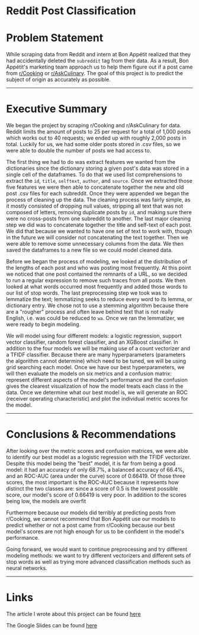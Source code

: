 # Reddit Post Classification

# Problem Statement

While scraping data from Reddit and intern at Bon Appétit realized that they had accidentally deleted the `subreddit` tag from their data.  As a result, Bon Appétit's marketing team approach us to help them figure out if a post came from [r/Cooking](https://www.reddit.com/r/Cooking/) or [r/AskCulinary](https://www.reddit.com/r/AskCulinary/).  The goal of this project is to predict the subject of origin as accurately as possible.

-------

# Executive Summary

We began the project by scraping r/Cooking and r/AskCulinary for data.  Reddit limits the amount of posts to 25 per request for a total of 1,000 posts which works out to 40 requests; we ended up with roughly 2,000 posts in total.  Luckily for us, we had some older posts stored in .csv files, so we were able to double the number of posts we had access to.

The first thing we had to do was extract features we wanted from the dictionaries since the dictionary storing a given post's data was stored in a single cell of the dataframes.  To do that we used list comprehensions to extract the `id`, `title`, `selftext`, `author`, and `source`.  Once we extracted those five features we were then able to concatenate together the new and old post .csv files for each subreddit.  Once they were appended we began the process of cleaning up the data.  The cleaning process was fairly simple, as it mostly consisted of dropping null values, stripping all text that was not composed of letters, removing duplicate posts by `id`, and making sure there were no cross-posts from one subreddit to another. The last major cleaning step we did was to concatenate together the title and self-text of each post.  We did that because we wanted to have one set of text to work with, though in the future we will consider not concatenating the text together.  Then we were able to remove some unnecessary columns from the data.  We then saved the dataframes to a new file so we could model cleaned data.

Before we began the process of modeling, we looked at the distribution of the lengths of each post and who was posting most frequently.  At this point we noticed that one post contained the remnants of a URL, so we decided to run a regular expression to remove such traces from all posts.  We then looked at what words occurred most frequently and added those words to our list of stop words.  The last preprocessing step we took was to lemmatize the text; lemmatizing seeks to reduce every word to its lemma, or dictionary entry.  We chose not to use a stemming algorithm because there are a "rougher" process and often leave behind text that is not really English, i.e. was could be reduced to `wa`.  Once we ran the lemmatizer, we were ready to begin modeling.

We will model using four different models: a logistic regression, support vector classifier, random forest classifier, and an XGBoost classifier. In addition to the four models we will be making use of a count vectorizer and a TFIDF classifier.  Because there are many hyperparameters (parameters the algorithm cannot determine) which need to be tuned, we will be using grid searching each model.  Once we have our best hyperparameters, we will then evaluate the models on six metrics and a confusion matrix: represent different aspects of the model's performance and the confusion gives the clearest visualization of how the model treats each class in the data. Once we determine what our best model is, we will generate an ROC (receiver operating characteristic) and plot the individual metric scores for the model.

-------

# Conclusions & Recommendations

After looking over the metric scores and confusion matrices, we were able to identify our best model as a logistic regression with the TFIDF vectorizer. Despite this model being the "best" model, it is far from being a good model: it had an accuracy of only 68.7%, a balanced accuracy of 66.4%, and an ROC-AUC (area under the curve) score of 0.66419.  Of those three scores, the most important is the ROC-AUC because it represents how distinct the two classes are: since a score of 0.5 is the lowest possible score, our model's score of 0.66419 is very poor.  In addition to the scores being low, the models are overfit

Furthermore because our models did terribly at predicting posts from r/Cooking, we cannot recommend that Bon Appétit use our models to predict whether or not a post came from r/Cooking because our best model's scores are not high enough for us to be confident in the model's performance.

Going forward, we would want to continue preprocessing and try different modeling methods: we want to try different vectorizers and different sets of stop words as well as trying more advanced classification methods such as neural networks.

-----

# Links

The article I wrote about this project can be found [here](https://towardsdatascience.com/reddit-post-classification-b70258d6affe)

The Google Slides can be found [here](https://docs.google.com/presentation/d/1EP89jYtVkRygPdNde-GCYR3Gc9zoFsftPToKB4mwu7Y/edit?usp=sharing)
